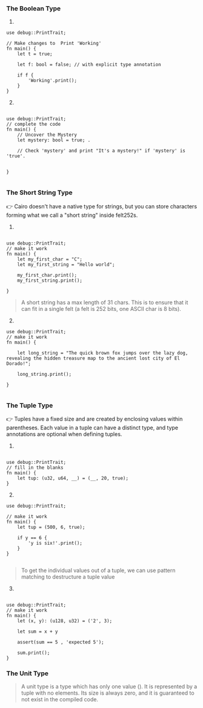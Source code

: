 
### The Boolean Type

1.

``` rust,editable
use debug::PrintTrait;

// Make changes to  Print 'Working'
fn main() {
    let t = true;

    let f: bool = false; // with explicit type annotation

    if f {
        'Working'.print();
    }
}

```
2.

```rust,editable

use debug::PrintTrait;
// complete the code
fn main() {
    // Uncover the Mystery
    let mystery: bool = true; .

    // Check 'mystery' and print "It's a mystery!" if 'mystery' is 'true'.


}


```

### The Short String Type

👉 Cairo doesn't have a native type for strings, but you can store characters forming what we call a "short string" inside felt252s.

1.

```rust,editable

use debug::PrintTrait;
// make it work
fn main() {
    let my_first_char = "C";
    let my_first_string = "Hello world";

    my_first_char.print();
    my_first_string.print();

}

```

>A short string has a max length of 31 chars. This is to ensure that it can fit in a single felt (a felt is 252 bits, one ASCII char is 8 bits).

2.

```rust,editable
use debug::PrintTrait;
// make it work
fn main() {

    let long_string = "The quick brown fox jumps over the lazy dog, revealing the hidden treasure map to the ancient lost city of El Dorado!";

    long_string.print();

}


```


### The Tuple Type

 👉 Tuples have a fixed size and are created by enclosing values within parentheses. Each value in a tuple can have a distinct type, and type annotations are optional when defining tuples.

 1.

```rust,editable

use debug::PrintTrait;
// fill in the blanks
fn main() {
    let tup: (u32, u64, __) = (__, 20, true); 
}

```

2.

```rust,editable
use debug::PrintTrait;

// make it work 
fn main() {
    let tup = (500, 6, true);

    if y == 6 {
        'y is six!'.print();
    }
}


```
>To get the individual values out of a tuple, we can use pattern matching to destructure a tuple value


3.

```rust,editable

use debug::PrintTrait;
// make it work
fn main() {
    let (x, y): (u128, u32) = ('2', 3);

    let sum = x + y

    assert(sum == 5 , 'expected 5');

    sum.print();
}

```

### The Unit Type

>A unit type is a type which has only one value (). It is represented by a tuple with no elements. Its size is always zero, and it is guaranteed to not exist in the compiled code.
